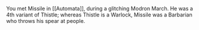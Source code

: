You met Missile in [[Automata]], during a glitching Modron March. He was a 4th variant of Thistle; whereas Thistle is a Warlock, Missile was a Barbarian who throws his spear at people.
